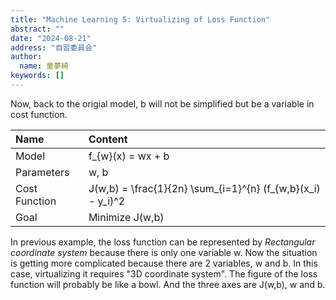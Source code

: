 ```yaml
---
title: "Machine Learning 5: Virtualizing of Loss Function"
abstract: ""
date: "2024-08-21"
address: "自習委員会"
author:
  name: 童夢綺
keywords: []
---
```


Now, back to the origial model, <Latex>b</Latex> will not be simplified but be a variable in cost function. 

| **Name**      | **Content**                                                                 |
| :------------ | :-------------------------------------------------------------------------- |
| Model         | <Latex>f_{w}(x) = wx + b</Latex>                                            |
| Parameters    | <Latex>w, b</Latex>                                                         |
| Cost Function | <Latex>J(w,b) =  \frac{1}{2n} \sum_{i=1}^{n} (f_{w,b}(x_i) - y_i)^2</Latex> |
| Goal          | <Latex>Minimize J(w,b)</Latex>                                              |

In previous example, the loss function can be represented by *Rectangular coordinate system* because there is only one variable <Latex>w</Latex>. Now the situation is getting more complicated because there are 2 variables, <Latex>w</Latex> and <Latex>b</Latex>. In this case, virtualizing it requires "3D coordinate system". The figure of the loss function will probably be like a bowl. And the three axes are <Latex>J(w,b)</Latex>, <Latex>w</Latex> and <Latex>b</Latex>.
